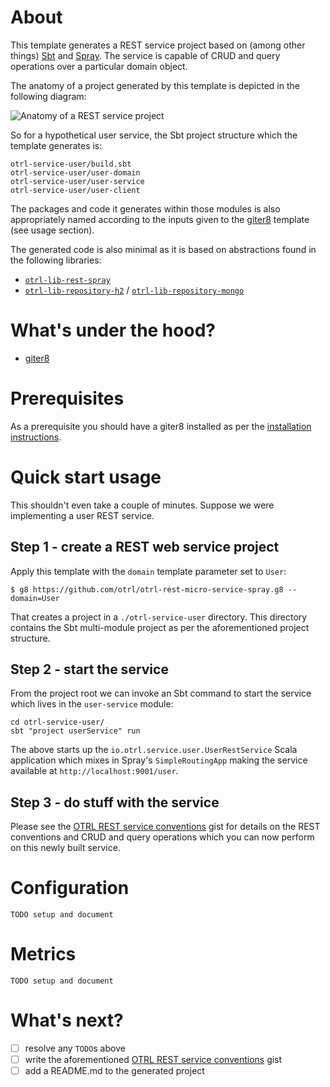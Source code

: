 # About

This template generates a REST service project based on (among other things) [Sbt](http://www.scala-sbt.org/) and [Spray](http://spray.io/). The service is capable of CRUD and query operations over a particular domain object.

The anatomy of a project generated by this template is depicted in the following diagram:

![Anatomy of a REST service project](https://cloud.githubusercontent.com/assets/4981314/12087852/3ae9fc4e-b2ce-11e5-8f13-df359424a6ae.jpg)

So for a hypothetical user service, the Sbt project structure which the template generates is:

    otrl-service-user/build.sbt
    otrl-service-user/user-domain
    otrl-service-user/user-service
    otrl-service-user/user-client

The packages and code it generates within those modules is also appropriately named according to the inputs given to the [giter8](https://github.com/n8han/giter8) template (see usage section).

The generated code is also minimal as it is based on abstractions found in the following libraries:

- [`otrl-lib-rest-spray`](https://github.com/otrl/otrl-lib-rest-spray)
- [`otrl-lib-repository-h2`](https://github.com/otrl/otrl-lib-repository-h2) / [`otrl-lib-repository-mongo`](https://github.com/otrl/otrl-lib-repository-mongo)

# What's under the hood?

- [giter8](https://github.com/n8han/giter8) 

# Prerequisites

As a prerequisite you should have a giter8 installed as per the [installation instructions](https://github.com/n8han/giter8#installation).

# Quick start usage

This shouldn't even take a couple of minutes. Suppose we were implementing a user REST service.

## Step 1 - create a REST web service project

Apply this template with the `domain` template parameter set to `User`:

    $ g8 https://github.com/otrl/otrl-rest-micro-service-spray.g8 --domain=User

That creates a project in a `./otrl-service-user` directory. This directory contains the Sbt multi-module project as per the aforementioned project structure.

## Step 2 - start the service

From the project root we can invoke an Sbt command to start the service which lives in the `user-service` module:

    cd otrl-service-user/
    sbt "project userService" run

The above starts up the `io.otrl.service.user.UserRestService` Scala application which mixes in Spray's `SimpleRoutingApp` making the service available at `http://localhost:9001/user`.

## Step 3 - do stuff with the service

Please see the [OTRL REST service conventions](https://gist.github.com/otrl/rest-service-conventions) gist for details on the REST conventions and CRUD and query operations which you can now perform on this newly built service.

# Configuration

    TODO setup and document

# Metrics

    TODO setup and document

# What's next?

- [ ] resolve any `TODO`s above
- [ ] write the aforementioned [OTRL REST service conventions](https://gist.github.com/otrl/rest-service-conventions) gist 
- [ ] add a README.md to the generated project
